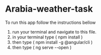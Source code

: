 # Arabia-weather-task

To run this app follow the instructions bellow

1. run your terminal and navigate to this file.
2. in your terminal type ( npm install )
3. then type ( npm install -g @angular/cli )
4. then type ( ng serve --open )